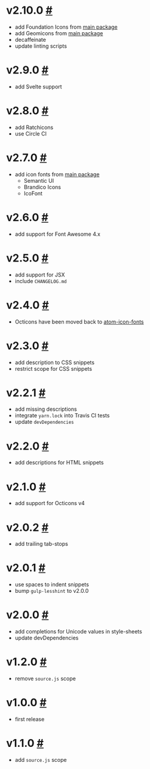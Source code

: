 # v2.10.0 [#](https://github.com/idleberg/atom-icon-fonts-legacy/releases/tag/v2.10.0)

- add Foundation Icons from [main package](https://github.com/idleberg/atom-icon-fonts)
- add Geomicons from [main package](https://github.com/idleberg/atom-icon-fonts)
- decaffeinate
- update linting scripts

# v2.9.0 [#](https://github.com/idleberg/atom-icon-fonts-legacy/releases/tag/v2.9.0)

- add Svelte support

# v2.8.0 [#](https://github.com/idleberg/atom-icon-fonts-legacy/releases/tag/v2.8.0)

- add Ratchicons
- use Circle CI

# v2.7.0 [#](https://github.com/idleberg/atom-icon-fonts-legacy/releases/tag/v2.7.0)

- add icon fonts from [main package](https://github.com/idleberg/atom-icon-fonts)
    - Semantic UI
    - Brandico Icons
    - IcoFont

# v2.6.0 [#](https://github.com/idleberg/atom-icon-fonts-legacy/releases/tag/v2.6.0)

- add support for Font Awesome 4.x

# v2.5.0 [#](https://github.com/idleberg/atom-icon-fonts-legacy/releases/tag/v2.5.0)

- add support for JSX
- include `CHANGELOG.md`

# v2.4.0 [#](https://github.com/idleberg/atom-icon-fonts-legacy/releases/tag/v2.4.0)

- Octicons have been moved back to [atom-icon-fonts](https://github.com/idleberg/atom-icon-fonts)

# v2.3.0 [#](https://github.com/idleberg/atom-icon-fonts-legacy/releases/tag/v2.3.0)

- add description to CSS snippets
- restrict scope for CSS snippets

# v2.2.1 [#](https://github.com/idleberg/atom-icon-fonts-legacy/releases/tag/v2.2.1)

- add missing descriptions
- integrate `yarn.lock` into Travis CI tests
- update `devDependencies`

# v2.2.0 [#](https://github.com/idleberg/atom-icon-fonts-legacy/releases/tag/v2.2.0)

- add descriptions for HTML snippets

# v2.1.0 [#](https://github.com/idleberg/atom-icon-fonts-legacy/releases/tag/v2.1.0)

- add support for Octicons v4

# v2.0.2 [#](https://github.com/idleberg/atom-icon-fonts-legacy/releases/tag/v2.0.2)

- add trailing tab-stops

# v2.0.1 [#](https://github.com/idleberg/atom-icon-fonts-legacy/releases/tag/v2.0.1)

- use spaces to indent snippets
- bump `gulp-lesshint` to v2.0.0

# v2.0.0 [#](https://github.com/idleberg/atom-icon-fonts-legacy/releases/tag/v2.0.0)

- add completions for Unicode values in style-sheets
- update devDependencies

# v1.2.0 [#](https://github.com/idleberg/atom-icon-fonts-legacy/releases/tag/v1.2.0)

- remove `source.js` scope

# v1.0.0 [#](https://github.com/idleberg/atom-icon-fonts-legacy/releases/tag/v1.0.0)

- first release

# v1.1.0 [#](https://github.com/idleberg/atom-icon-fonts-legacy/releases/tag/v1.1.0)

- add `source.js` scope

